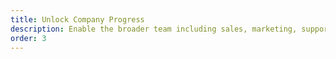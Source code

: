 ```yaml
---
title: Unlock Company Progress
description: Enable the broader team including sales, marketing, support, finance, and executive leadership to take things even further.
order: 3
---
```

